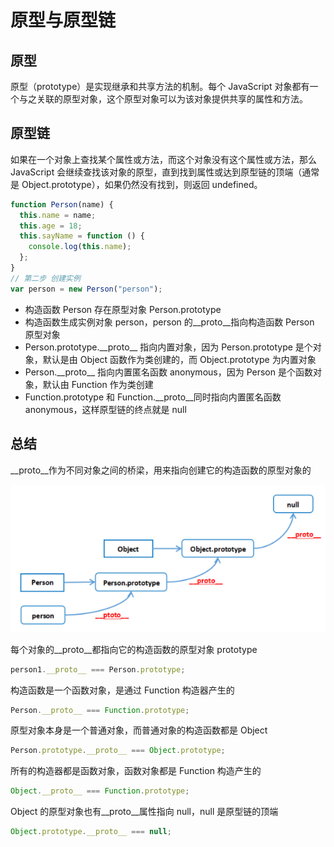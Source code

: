 # 原型与原型链

## 原型

原型（prototype）是实现继承和共享方法的机制。每个 JavaScript 对象都有一个与之关联的原型对象，这个原型对象可以为该对象提供共享的属性和方法。

## 原型链

如果在一个对象上查找某个属性或方法，而这个对象没有这个属性或方法，那么 JavaScript 会继续查找该对象的原型，直到找到属性或达到原型链的顶端（通常是 Object.prototype），如果仍然没有找到，则返回 undefined。

```js
function Person(name) {
  this.name = name;
  this.age = 18;
  this.sayName = function () {
    console.log(this.name);
  };
}
// 第二步 创建实例
var person = new Person("person");
```

- 构造函数 Person 存在原型对象 Person.prototype
- 构造函数生成实例对象 person，person 的\_\_proto\_\_指向构造函数 Person 原型对象
- Person.prototype.\_\_proto\_\_ 指向内置对象，因为 Person.prototype 是个对象，默认是由 Object 函数作为类创建的，而 Object.prototype 为内置对象
- Person.\_\_proto\_\_ 指向内置匿名函数 anonymous，因为 Person 是个函数对象，默认由 Function 作为类创建
- Function.prototype 和 Function.\_\_proto\_\_同时指向内置匿名函数 anonymous，这样原型链的终点就是 null

## 总结

\_\_proto\_\_作为不同对象之间的桥梁，用来指向创建它的构造函数的原型对象的

![prototype-原型链](../assets/image/prototype-%E5%8E%9F%E5%9E%8B%E9%93%BE.png)

每个对象的\_\_proto\_\_都指向它的构造函数的原型对象 prototype

```js
person1.__proto__ === Person.prototype;
```

构造函数是一个函数对象，是通过 Function 构造器产生的

```js
Person.__proto__ === Function.prototype;
```

原型对象本身是一个普通对象，而普通对象的构造函数都是 Object

```js
Person.prototype.__proto__ === Object.prototype;
```

所有的构造器都是函数对象，函数对象都是 Function 构造产生的

```js
Object.__proto__ === Function.prototype;
```

Object 的原型对象也有\_\_proto\_\_属性指向 null，null 是原型链的顶端

```js
Object.prototype.__proto__ === null;
```
